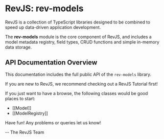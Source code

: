 # RevJS: rev-models

RevJS is a collection of TypeScript libraries designed to be combined to
speed up data-driven application development.

The **rev-models** module is the core component of RevJS, and includes a model
metadata registry, field types, CRUD functions and simple in-memory data
storage.

## API Documentation Overview

This documentation includes the full public API of the `rev-models` library.

If you are new to RevJS, we recommend checking out a RevJS Tutorial first!

If you just want to have a browse, the following classes would be good places
to start:

 * [[Model]]
 * [[ModelRegistry]]

Have fun! Any problems or queries let us know!

 -- The RevJS Team